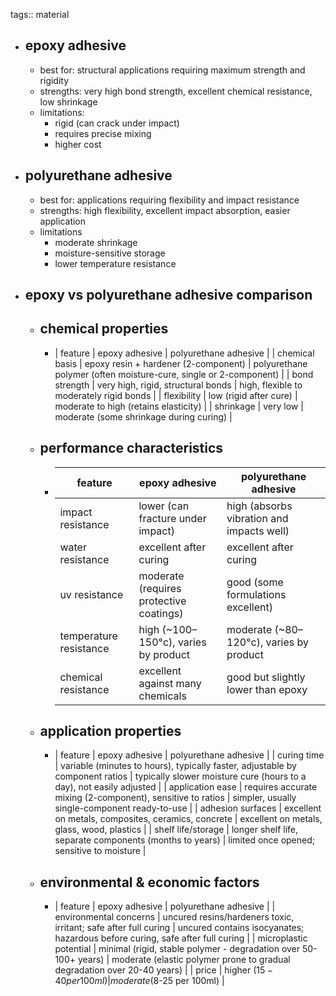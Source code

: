 tags:: material

- ## epoxy adhesive
	- best for: structural applications requiring maximum strength and rigidity
	- strengths: very high bond strength, excellent chemical resistance, low shrinkage
	- limitations:
		- rigid (can crack under impact)
		- requires precise mixing
		- higher cost
- ## polyurethane adhesive
	- best for: applications requiring flexibility and impact resistance
	- strengths: high flexibility, excellent impact absorption, easier application
	- limitations
		- moderate shrinkage
		- moisture-sensitive storage
		- lower temperature resistance
- ## epoxy vs polyurethane adhesive comparison
	- ## chemical properties
		- | feature | epoxy adhesive | polyurethane adhesive |
		  | chemical basis | epoxy resin + hardener (2-component) | polyurethane polymer (often moisture-cure, single or 2-component) |
		  | bond strength | very high, rigid, structural bonds | high, flexible to moderately rigid bonds |
		  | flexibility | low (rigid after cure) | moderate to high (retains elasticity) |
		  | shrinkage | very low | moderate (some shrinkage during curing) |
	- ## performance characteristics
		- | feature | epoxy adhesive | polyurethane adhesive |
		  |-------------|-------------------|---------------------------|
		  | impact resistance | lower (can fracture under impact) | high (absorbs vibration and impacts well) |
		  | water resistance | excellent after curing | excellent after curing |
		  | uv resistance | moderate (requires protective coatings) | good (some formulations excellent) |
		  | temperature resistance | high (~100–150°c), varies by product | moderate (~80–120°c), varies by product |
		  | chemical resistance | excellent against many chemicals | good but slightly lower than epoxy |
	- ## application properties
		- | feature | epoxy adhesive | polyurethane adhesive |
		  | curing time | variable (minutes to hours), typically faster, adjustable by component ratios | typically slower moisture cure (hours to a day), not easily adjusted |
		  | application ease | requires accurate mixing (2-component), sensitive to ratios | simpler, usually single-component ready-to-use |
		  | adhesion surfaces | excellent on metals, composites, ceramics, concrete | excellent on metals, glass, wood, plastics |
		  | shelf life/storage | longer shelf life, separate components (months to years) | limited once opened; sensitive to moisture |
	- ## environmental & economic factors
		- | feature | epoxy adhesive | polyurethane adhesive |
		  | environmental concerns | uncured resins/hardeners toxic, irritant; safe after full curing | uncured contains isocyanates; hazardous before curing, safe after full curing |
		  | microplastic potential | minimal (rigid, stable polymer - degradation over 50-100+ years) | moderate (elastic polymer prone to gradual degradation over 20-40 years) |
		  | price | higher ($15-40 per 100ml) | moderate ($8-25 per 100ml) |